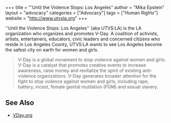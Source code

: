 +++
title = "'Until the Violence Stops: Los Angeles"
author = "Mika Epstein"
layout = "advocacy"
categories = ["Advocacy"]
tags = ["Human Rights"]
website = "http://www.utvsla.org"
+++

''Until the Violence Stops: Los Angeles'' (aka UTVS:LA) is the LA organization who organizes and promotes V-Day. A coalition of activists, artists, entertainers, educators, civic leaders and concerned citizens who reside in Los Angeles County, UTVS:LA wants to see Los Angeles become the safest city on earth for women and girls.

> V-Day is a global movement to stop violence against women and girls. V-Day is a catalyst that promotes creative events to increase awareness, raise money and revitalize the spirit of existing anti-violence organizations. V-Day generates broader attention for the fight to stop violence against women and girls, including rape, battery, incest, female genital mutilation (FGM) and sexual slavery.

## See Also

* [VDay.org](http://www.vday.org)